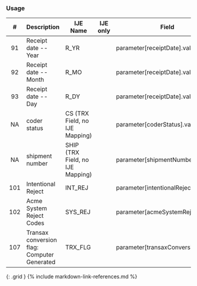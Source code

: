 ### Usage


| **#** |  **Description**   |  **IJE Name**   | IJE only |  **Field**  |  **Type**  | **Value Set**  |
| :---------: | ------------- | ------------ | :----------: |---------- | -------- | -------- |
| 91 | Receipt date -- Year | R_YR| |parameter[receiptDate].value | date | See [PartialDatesAndTimes] | 
| 92 | Receipt date -- Month | R_MO| |parameter[receiptDate].value | date | See [PartialDatesAndTimes] | 
| 93 | Receipt date -- Day | R_DY| |parameter[receiptDate].value | date | See [PartialDatesAndTimes] | 
| NA | coder status  | CS (TRX Field, no IJE Mapping)| |parameter[coderStatus].value | integer |  | 
| NA | shipment number  | SHIP (TRX Field, no IJE Mapping)| |parameter[shipmentNumber].value | string |  | 
| 101 | Intentional Reject  | INT_REJ| |parameter[intentionalReject].value | codeable | [IntentionalRejectVS] | 
| 102 | Acme System Reject Codes | SYS_REJ| |parameter[acmeSystemReject].value  | codeable | [ACMESystemRejectVS] | 
| 107 | Transax conversion flag: Computer Generated | TRX_FLG| |parameter[transaxConversion].value  | codeable | [TransaxConversionVS] | 
{: .grid }
{% include markdown-link-references.md %}
